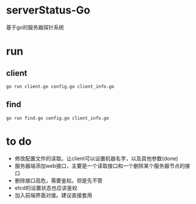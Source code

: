 # serverStatus-Go
 基于go的服务器探针系统


# run
## client
`go run client.go config.go client_info.go`

## find

`go run find.go config.go client_info.go`


# to do

- 修改配置文件的读取。让client可以设置机器名字，以及其他参数(done) 
- 服务器端添加web接口，主要是一个读取接口和一个删除某个服务器节点的接口
- 删除接口高危，需要鉴权。但是先不管
- etcd的设置状态也应该鉴权
- 加入前端界面对接。建议直接套用